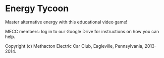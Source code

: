 Energy Tycoon
=============

Master alternative energy with this educational video game!

MECC members: log in to our Google Drive for instructions on how you can help.

Copyright (c) Methacton Electric Car Club, Eagleville, Pennsylvania, 2013-2014.
